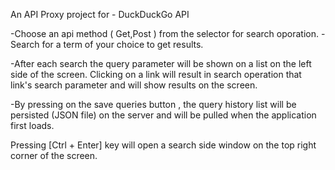 An API Proxy project for - DuckDuckGo API

-Choose an api method ( Get,Post ) from the selector for search oporation. -Search for a term of your choice to get results.

-After each search the query parameter will be shown on a list on the left side of the screen. Clicking on a link will result in search operation that link's search parameter and will show results on the screen.

-By pressing on the save queries button , the query history list will be persisted (JSON file) on the server and will be pulled when the application first loads.

Pressing [Ctrl + Enter] key will open a search side window on the top right corner of the screen.
